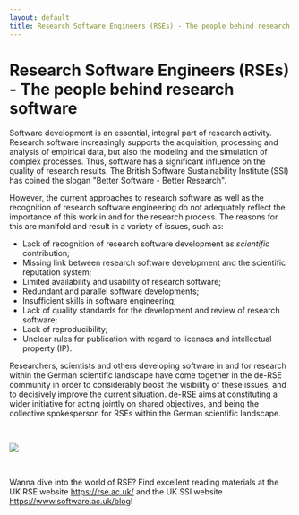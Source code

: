 ```yaml
---
layout: default
title: Research Software Engineers (RSEs) - The people behind research software
---
```


# Research Software Engineers (RSEs) - The people behind research software

Software development is an essential, integral part of research activity. 
Research software increasingly supports the acquisition, processing and analysis of 
empirical data, but also the modeling and the simulation of complex processes. Thus, 
software has a significant influence on the quality of research results. The British 
Software Sustainability Institute (SSI) has coined the slogan "Better Software - Better Research".

However, the current approaches to research software as well as the recognition of research software engineering do not 
adequately reflect the importance of this work in and for the research process. The reasons for 
this are manifold and result in a variety of issues, such as: 

- Lack of recognition of research software development as *scientific* contribution;
- Missing link between research software development and the scientific reputation system;
- Limited availability and usability of research software;
- Redundant and parallel software developments;
- Insufficient skills in software engineering;
- Lack of quality standards for the development and review of research software;
- Lack of reproducibility; 
- Unclear rules for publication with regard to licenses and intellectual property (IP).

Researchers, scientists and others developing software in and for research within the 
German scientific landscape have come together in the de-RSE community in order to considerably
boost the visibility of these issues, and to decisively improve the current situation. de-RSE aims at 
constituting a wider initiative for acting jointly on shared objectives, and being 
the collective spokesperson for RSEs within the German scientific landscape.

<br/>

![](https://www.software.ac.uk/sites/default/files/images/content/BetterSoftwareBetterResearchImage.jpg)

<br/>

Wanna dive into the world of RSE? Find excellent reading materials at the UK RSE website 
<https://rse.ac.uk/> and the UK SSI website 
<https://www.software.ac.uk/blog>!
